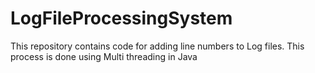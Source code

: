 # LogFileProcessingSystem
This repository contains code for adding line numbers to Log files. This process is done using Multi threading in Java
